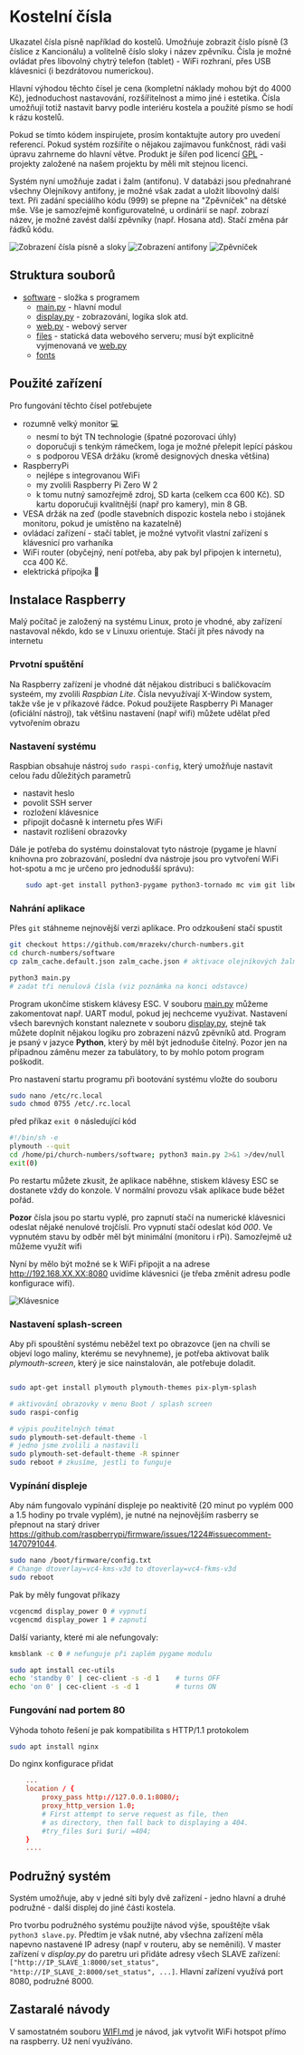 # Kostelní čísla
Ukazatel čísla písně například do kostelů. Umožńuje zobrazit číslo písně (3 číslice z Kancionálu) a volitelně číslo sloky i název zpěvníku. Čísla je možné ovládat přes libovolný chytrý telefon (tablet) - WiFi rozhraní, přes USB klávesnici (i bezdrátovou numerickou).

Hlavní výhodou těchto čísel je cena (kompletní náklady mohou být do 4000 Kč), jednoduchost nastavování, rozšířitelnost a mimo jiné i estetika. Čísla umožňují totiž nastavit barvy podle interiéru kostela a použité písmo se hodí k rázu kostelů.

Pokud se tímto kódem inspirujete, prosím kontaktujte autory pro uvedení referencí. Pokud systém rozšíříte o nějakou zajímavou funkčnost, rádi vaši úpravu zahrneme do hlavní větve. Produkt je šířen pod licencí [GPL](LICENSE) - projekty založené na našem projektu by měli mít stejnou licenci.

Systém nyní umožňuje zadat i žalm (antifonu). V databázi jsou přednahrané všechny Olejníkovy antifony, je možné však zadat a uložit libovolný další text. Při zadání speciálího kódu (999) se přepne na "Zpěvníček" na dětské mše. Vše je samozřejmě konfigurovatelné, u ordinárií se např. zobrazí název, je možné zavést další zpěvníky (např. Hosana atd). Stačí změna pár řádků kódu.

![Zobrazení čísla písně a sloky](img/cislo.jpg)
![Zobrazení antifony](img/zalm.jpg)
![Zpěvníček](img/zpevnicek.jpg)


## Struktura souborů
 - [software](software) - složka s programem
   - [main.py](software/main.py) - hlavní modul
   - [display.py](software/display.py) - zobrazování, logika slok atd.
   - [web.py](software/web.py) - webový server
   - [files](software/files) - statická data webového serveru; musí být explicitně vyjmenovaná ve [web.py](software/web.py)
   - [fonts](software/fonts) 
   
   
## Použité zařízení
Pro fungování těchto čísel potřebujete
 - rozumně velký monitor :computer:
    - nesmí to být TN technologie (špatné pozorovací úhly)
    - doporučuji s tenkým rámečkem, loga je možné přelepit lepící páskou
    - s podporou VESA držáku (kromě designových dneska většina)
 - RaspberryPi 
    - nejlépe s integrovanou WiFi
    - my zvolili Raspberry Pi Zero W 2
    - k tomu nutný samozřejmě zdroj, SD karta (celkem cca 600 Kč). SD kartu doporučuji kvalitnější (např pro kamery), min 8 GB.
 - VESA držák na zeď (podle stavebních dispozic kostela nebo i stojánek monitoru, pokud je umístěno na kazatelně)
 - ovládací zařízení - stačí tablet, je možné vytvořit vlastní zařízení s klávesnicí pro varhaníka
 - WiFi router (obyčejný, není potřeba, aby pak byl připojen k internetu), cca 400 Kč.
 - elektrická přípojka :electric_plug:

## Instalace Raspberry
Malý počítač je založený na systému Linux, proto je vhodné, aby zařízení nastavoval někdo, kdo se v Linuxu orientuje. Stačí jít přes návody na internetu

### Prvotní spuštění
Na Raspberry zařízení je vhodné dát nějakou distribuci s baličkovacím systeém, my zvolili *Raspbian Lite*. Čísla nevyužívají X-Window system, takže vše je v příkazové řádce. Pokud použijete Raspberry Pi Manager (oficiální nástroj), tak většinu nastavení (např wifi) můžete udělat před vytvořením obrazu

### Nastavení systému
Raspbian obsahuje nástroj `sudo raspi-config`, který umožňuje nastavit celou řadu důležitých parametrů

  - nastavit heslo
  - povolit SSH server
  - rozložení klávesnice
  - připojit dočasně k internetu přes WiFi
  - nastavit rozlišení obrazovky

Dále je potřeba do systému doinstalovat tyto nástroje (pygame je hlavní knihovna pro zobrazování, poslední dva nástroje jsou pro vytvoření WiFi hot-spotu a mc je určeno pro jednodušší správu):

```sh
    sudo apt-get install python3-pygame python3-tornado mc vim git libegl-dev
```

### Nahrání aplikace
Přes `git` stáhneme nejnovější verzi aplikace. Pro odzkoušení stačí spustit

```sh
git checkout https://github.com/mrazekv/church-numbers.git
cd church-numbers/software
cp zalm_cache.default.json zalm_cache.json # aktivace olejníkových žalmů

python3 main.py
# zadat tři nenulová čísla (viz poznámka na konci odstavce)
```

Program ukončíme stiskem klávesy ESC. V souboru [main.py](software/main.py) můžeme zakomentovat např. UART modul, pokud jej nechceme využivat. Nastavení všech barevných konstant naleznete v souboru [display.py](software/display.py), stejně tak můžete doplnit nějakou logiku pro zobrazení názvů zpěvníků atd. Program je psaný v jazyce **Python**, který by měl být jednoduše čitelný. Pozor jen na případnou záměnu mezer za tabulátory, to by mohlo potom program poškodit.

Pro nastavení startu programu při bootování systému vložte do souboru

```sh  
sudo nano /etc/rc.local
sudo chmod 0755 /etc/.rc.local
```

před příkaz `exit 0` následující kód
     
```sh
#!/bin/sh -e
plymouth --quit
cd /home/pi/church-numbers/software; python3 main.py 2>&1 >/dev/null
exit(0)
```

Po restartu můžete zkusit, že aplikace naběhne, stiskem klávesy ESC se dostanete vždy do konzole. V normální provozu však aplikace bude běžet pořád.

**Pozor** čísla jsou po startu vyplé, pro zapnutí stačí na numerické klávesnici odeslat nějaké nenulové trojčíslí. Pro vypnutí stačí odeslat kód *000*. Ve vypnutém stavu by odběr měl být minimální (monitoru i rPi). Samozřejmě už můžeme využít wifi

Nyní by mělo být možné se k WiFi připojit a na adrese http://192.168.XX.XX:8080  uvidíme klávesnici (je třeba změnit adresu podle konfigurace wifi).

![Klávesnice](img/klavesnice.png)


### Nastavení splash-screen
Aby při spouštění systému neběžel text po obrazovce (jen na chvíli se objeví logo maliny, kterému se nevyhneme), je potřeba aktivovat balík *plymouth-screen*, který je sice nainstalován, ale potřebuje doladit. 


```bash

sudo apt-get install plymouth plymouth-themes pix-plym-splash

# aktivování obrazovky v menu Boot / splash screen
sudo raspi-config

# výpis použitelných témat
sudo plymouth-set-default-theme -l
# jedno jsme zvolili a nastavili
sudo plymouth-set-default-theme -R spinner
sudo reboot # zkusíme, jestli to funguje
```

### Vypínání displeje
Aby nám fungovalo vypínání displeje po neaktivitě (20 minut po vyplém 000 a 1.5 hodiny po trvale vyplém), je nutné na nejnovějším rasberry se přepnout na starý driver 
https://github.com/raspberrypi/firmware/issues/1224#issuecomment-1470791044. 

```sh
sudo nano /boot/firmware/config.txt
# Change dtoverlay=vc4-kms-v3d to dtoverlay=vc4-fkms-v3d
sudo reboot
```


Pak by měly fungovat příkazy
```sh
vcgencmd display_power 0 # vypnutí
vcgencmd display_power 1 # zapnutí
```

Další varianty, které mi ale nefungovaly:
```sh
kmsblank -c 0 # nefunguje při zaplém pygame modulu

sudo apt install cec-utils
echo 'standby 0' | cec-client -s -d 1    # turns OFF
echo 'on 0' | cec-client -s -d 1         # turns ON
```



### Fungování nad portem 80
Výhoda tohoto řešení je pak kompatibilita s HTTP/1.1 protokolem
```sh 
sudo apt install nginx
```

Do nginx konfigurace přidat
```conf
    ...
    location / {
        proxy_pass http://127.0.0.1:8080/;
        proxy_http_version 1.0;
        # First attempt to serve request as file, then
        # as directory, then fall back to displaying a 404.
        #try_files $uri $uri/ =404;
    }
    ....
```


## Podružný systém
Systém umožňuje, aby v jedné síti byly dvě zařízení - jedno hlavní a druhé podružné - další displej do jiné části kostela.

Pro tvorbu podružného systému použijte návod výše, spouštějte však `python3 slave.py`. Předtím je však nutné, aby všechna zařízení měla napevno nastavené IP adresy (např v routeru, aby se neměnili). V master zařízení v _display.py_ do paretru uri přidáte adresy všech SLAVE zařízení: `["http://IP_SLAVE_1:8000/set_status", "http://IP_SLAVE_2:8000/set_status", ...]`. Hlavní zařízení využívá port 8080, podružné 8000.


## Zastaralé návody
V samostatném souboru [WIFI.md](WIFI.md) je návod, jak vytvořit WiFi hotspot přímo na raspberry. Už není využíváno.
